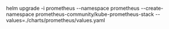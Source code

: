 helm upgrade -i prometheus --namespace prometheus --create-namespace prometheus-community/kube-prometheus-stack --values=./charts/prometheus/values.yaml